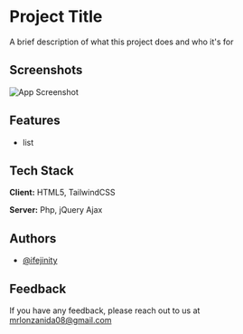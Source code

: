 
# Project Title

A brief description of what this project does and who it's for


## Screenshots

![App Screenshot](https://via.placeholder.com/468x300?text=App+Screenshot+Here)


## Features

- list


## Tech Stack

**Client:** HTML5, TailwindCSS

**Server:** Php, jQuery Ajax


## Authors

- [@ifejinity](https://www.github.com/ifejinity)


## Feedback

If you have any feedback, please reach out to us at mrlonzanida08@gmail.com

